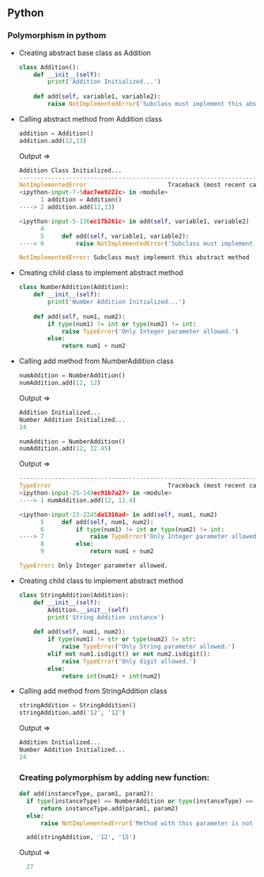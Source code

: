 ## Python
### Polymorphism in pythom

- Creating abstract base class as Addition
  ```python
  class Addition():
      def __init__(self):
          print('Addition Initialized...')
      
      def add(self, variable1, variable2):
          raise NotImplementedError('Subclass must implement this abstract method.')
  ```

- Calling abstract method from Addition class
  ```python
  addition = Addition()
  addition.add(12,13)
  ```
  Output =>
  ```python
  Addition Class Initialized...
  ---------------------------------------------------------------------------
  NotImplementedError                       Traceback (most recent call last)
  <ipython-input-7-5dac7ee9222c> in <module>
        1 addition = Addition()
  ----> 2 addition.add(12,13)
  
  <ipython-input-5-136ec17b261c> in add(self, variable1, variable2)
        4 
        5     def add(self, variable1, variable2):
  ----> 6         raise NotImplementedError('Subclass must implement this abstract method')
  
  NotImplementedError: Subclass must implement this abstract method
    ```

- Creating child class to implement abstract method
  ```python
  class NumberAddition(Addition):
      def __init__(self):
          print('Number Addition Initialized...')
          
      def add(self, num1, num2):
          if type(num1) != int or type(num2) != int:
              raise TypeError('Only Integer parameter allowed.')
          else:
              return num1 + num2
  ```
  
- Calling add method from NumberAddition class
  ```python
  numAddition = NumberAddition()
  numAddition.add(12, 12)
  ```
  Output =>
  ```python
  Addition Initialized...
  Number Addition Initialized...
  24
  ```
  
  ```python
  numAddition = NumberAddition()
  numAddition.add(12, 12.45)
  ```
  Output =>
  ```python
  ---------------------------------------------------------------------------
  TypeError                                 Traceback (most recent call last)
  <ipython-input-25-149ec91b7a27> in <module>
  ----> 1 numAddition.add(12, 12.4)
  
  <ipython-input-23-2245da1316ad> in add(self, num1, num2)
        5     def add(self, num1, num2):
        6         if type(num1) != int or type(num2) != int:
  ----> 7             raise TypeError('Only Integer parameter allowed.')
        8         else:
        9             return num1 + num2
  
  TypeError: Only Integer parameter allowed.
  ```
- Creating child class to implement abstract method
  ```python
  class StringAddition(Addition):
      def __init__(self):
          Addition.__init__(self)
          print('String Addition instance')
          
      def add(self, num1, num2):
          if type(num1) != str or type(num2) != str:
              raise TypeError('Only String parameter allowed.')
          elif not num1.isdigit() or not num2.isdigit(): 
              raise TypeError('Only digit allowed.')
          else:
              return int(num1) + int(num2)
  ```
  
- Calling add method from StringAddition class
  ```python
  stringAddition = StringAddition()
  stringAddition.add('12', '12')
  ```
  Output =>
  ```python
  Addition Initialized...
  Number Addition Initialized...
  24
  ```
  
  ### Creating polymorphism by adding new function:
  
  ```python
  def add(instanceType, param1, param2):
    if type(instanceType) == NumberAddition or type(instanceType) == StringAddition:
        return instanceType.add(param1, param2)
    else:
        raise NotImplementedError('Method with this parameter is not implemented.')
  ```
  
  ```python
    add(stringAddition, '12', '15')
  ```
  Output =>
  ```python
    27
  ```
